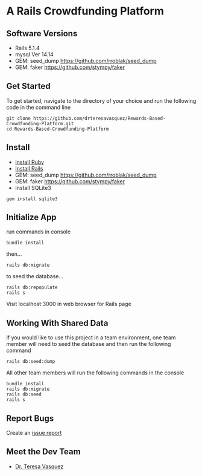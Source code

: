 # A Rails Crowdfunding Platform

## Software Versions

- Rails 5.1.4
- mysql  Ver 14.14
- GEM: seed_dump https://github.com/rroblak/seed_dump
- GEM: faker https://github.com/stympy/faker

## Get Started
To get started, navigate to the directory of your choice and run the following code in the command line
```
git clone https://github.com/drteresavasquez/Rewards-Based-Crowdfunding-Platform.git
cd Rewards-Based-Crowdfunding-Platform
```
## Install

* [Install Ruby](https://www.ruby-lang.org/en/documentation/installation/)
* [Install Rails](https://github.com/tbsvttr/install-ruby-and-rails)
* GEM: seed_dump https://github.com/rroblak/seed_dump
* GEM: faker https://github.com/stympy/faker
* Install SQLite3
```
gem install sqlite3
```
## Initialize App
run commands in console
``` 
bundle install
```
then...
```
rails db:migrate
```
to seed the database...
```
rails db:repopulate
rails s
```
Visit localhost:3000 in web browser for Rails page

## Working With Shared Data
If you would like to use this project in a team environment, one team member will need to seed the database and then run the following command
```
rails db:seed:dump
```
All other team members will run the following commands in the console
``` 
bundle install
rails db:migrate
rails db:seed
rails s
```
## Report Bugs
Create an [issue report](https://github.com/drteresavasquez/Rewards-Based-Crowdfunding-Platform/issues/new)

## Meet the Dev Team
- [Dr. Teresa Vasquez](https://github.com/drteresavasquez)